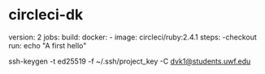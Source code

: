 # circleci-dk

version: 2
jobs:
  build:
    docker:
      - image: circleci/ruby:2.4.1
    steps:
      -checkout
      run: echo "A first hello"

ssh-keygen -t ed25519 -f ~/.ssh/project_key -C dvk1@students.uwf.edu
